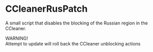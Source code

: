 # CCleanerRusPatch
A small script that disables the blocking of the Russian region in the CCleaner.

WARNING!  
Attempt to update will roll back the CCleaner unblocking actions
